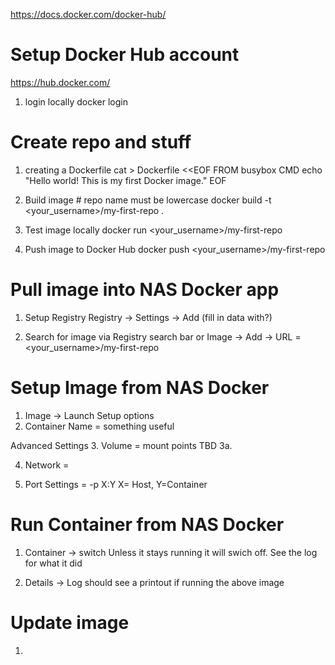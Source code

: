 https://docs.docker.com/docker-hub/

# Setup Docker Hub account
https://hub.docker.com/
1. login locally
docker login

# Create repo and stuff
1. creating a Dockerfile
cat > Dockerfile <<EOF
FROM busybox
CMD echo "Hello world! This is my first Docker image."
EOF

2. Build image # repo name must be lowercase
docker build -t <your_username>/my-first-repo . 

3. Test image locally
docker run <your_username>/my-first-repo

4. Push image to Docker Hub
docker push <your_username>/my-first-repo

# Pull image into NAS Docker app
1. Setup Registry
Registry -> Settings -> Add (fill in data with?)

2. Search for image via Registry search bar
or
Image -> Add -> URL = <your_username>/my-first-repo

# Setup Image from NAS Docker
1. Image -> Launch
Setup options
2. Container Name = something useful

Advanced Settings
3. Volume = mount points TBD
3a. 

4. Network = 

5. Port Settings = -p X:Y  X= Host, Y=Container

# Run Container from NAS Docker
1. Container -> switch
Unless it stays running it will swich off.  See the log for what it did

2. Details -> Log
should see a printout if running the above image


# Update image
1. 

